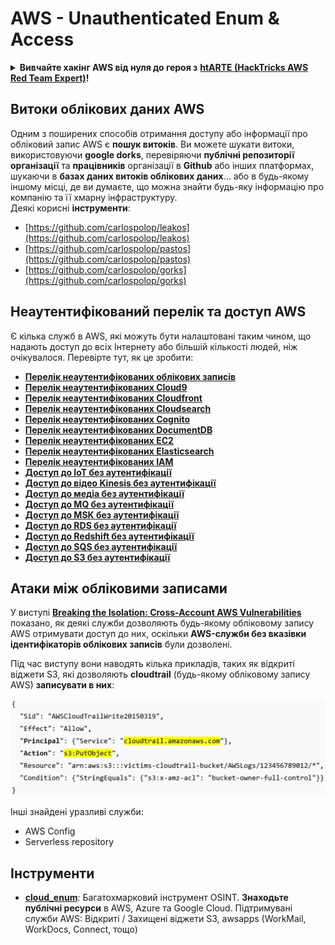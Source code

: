 # AWS - Unauthenticated Enum & Access

<details>

<summary><strong>Вивчайте хакінг AWS від нуля до героя з</strong> <a href="https://training.hacktricks.xyz/courses/arte"><strong>htARTE (HackTricks AWS Red Team Expert)</strong></a><strong>!</strong></summary>

Інші способи підтримки HackTricks:

* Якщо ви хочете побачити **рекламу вашої компанії на HackTricks** або **завантажити HackTricks у форматі PDF**, перевірте [**ПЛАНИ ПІДПИСКИ**](https://github.com/sponsors/carlospolop)!
* Отримайте [**офіційний PEASS & HackTricks мерч**](https://peass.creator-spring.com)
* Відкрийте для себе [**Сім'ю PEASS**](https://opensea.io/collection/the-peass-family), нашу колекцію ексклюзивних [**NFT**](https://opensea.io/collection/the-peass-family)
* **Приєднуйтесь до** 💬 [**групи Discord**](https://discord.gg/hRep4RUj7f) або [**групи telegram**](https://t.me/peass) або **слідкуйте** за нами на **Twitter** 🐦 [**@hacktricks\_live**](https://twitter.com/hacktricks\_live)**.**
* **Поділіться своїми хакерськими трюками, надсилайте PR до** [**HackTricks**](https://github.com/carlospolop/hacktricks) та [**HackTricks Cloud**](https://github.com/carlospolop/hacktricks-cloud) репозиторіїв.

</details>

## Витоки облікових даних AWS

Одним з поширених способів отримання доступу або інформації про обліковий запис AWS є **пошук витоків**. Ви можете шукати витоки, використовуючи **google dorks**, перевіряючи **публічні репозиторії** **організації** та **працівників** організації в **Github** або інших платформах, шукаючи в **базах даних витоків облікових даних**... або в будь-якому іншому місці, де ви думаєте, що можна знайти будь-яку інформацію про компанію та її хмарну інфраструктуру.\
Деякі корисні **інструменти**:

* [https://github.com/carlospolop/leakos](https://github.com/carlospolop/leakos)
* [https://github.com/carlospolop/pastos](https://github.com/carlospolop/pastos)
* [https://github.com/carlospolop/gorks](https://github.com/carlospolop/gorks)

## Неаутентифікований перелік та доступ AWS

Є кілька служб в AWS, які можуть бути налаштовані таким чином, що надають доступ до всіх Інтернету або більшій кількості людей, ніж очікувалося. Перевірте тут, як це зробити:

* [**Перелік неаутентифікованих облікових записів**](aws-accounts-unauthenticated-enum.md)
* [**Перелік неаутентифікованих Cloud9**](https://github.com/carlospolop/hacktricks-cloud/blob/ua/pentesting-cloud/aws-security/aws-unauthenticated-enum-access/broken-reference/README.md)
* [**Перелік неаутентифікованих Cloudfront**](aws-cloudfront-unauthenticated-enum.md)
* [**Перелік неаутентифікованих Cloudsearch**](https://github.com/carlospolop/hacktricks-cloud/blob/ua/pentesting-cloud/aws-security/aws-unauthenticated-enum-access/broken-reference/README.md)
* [**Перелік неаутентифікованих Cognito**](aws-cognito-unauthenticated-enum.md)
* [**Перелік неаутентифікованих DocumentDB**](aws-documentdb-enum.md)
* [**Перелік неаутентифікованих EC2**](aws-ec2-unauthenticated-enum.md)
* [**Перелік неаутентифікованих Elasticsearch**](aws-elasticsearch-unauthenticated-enum.md)
* [**Перелік неаутентифікованих IAM**](aws-iam-and-sts-unauthenticated-enum.md)
* [**Доступ до IoT без аутентифікації**](aws-iot-unauthenticated-enum.md)
* [**Доступ до відео Kinesis без аутентифікації**](aws-kinesis-video-unauthenticated-enum.md)
* [**Доступ до медіа без аутентифікації**](aws-media-unauthenticated-enum.md)
* [**Доступ до MQ без аутентифікації**](aws-mq-unauthenticated-enum.md)
* [**Доступ до MSK без аутентифікації**](aws-msk-unauthenticated-enum.md)
* [**Доступ до RDS без аутентифікації**](aws-rds-unauthenticated-enum.md)
* [**Доступ до Redshift без аутентифікації**](aws-redshift-unauthenticated-enum.md)
* [**Доступ до SQS без аутентифікації**](aws-sqs-unauthenticated-enum.md)
* [**Доступ до S3 без аутентифікації**](aws-s3-unauthenticated-enum.md)

## Атаки між обліковими записами

У виступі [**Breaking the Isolation: Cross-Account AWS Vulnerabilities**](https://www.youtube.com/watch?v=JfEFIcpJ2wk) показано, як деякі служби дозволяють будь-якому обліковому запису AWS отримувати доступ до них, оскільки **AWS-служби без вказівки ідентифікаторів облікових записів** були дозволені.

Під час виступу вони наводять кілька прикладів, таких як відкриті віджети S3, які дозволяють **cloudtrail** (будь-якому обліковому запису AWS) **записувати в них**:

![](<../../../.gitbook/assets/image (38) (1).png>)

Інші знайдені уразливі служби:

* AWS Config
* Serverless repository

## Інструменти

* [**cloud\_enum**](https://github.com/initstring/cloud\_enum): Багатохмарковий інструмент OSINT. **Знаходьте публічні ресурси** в AWS, Azure та Google Cloud. Підтримувані служби AWS: Відкриті / Захищені віджети S3, awsapps (WorkMail, WorkDocs, Connect, тощо)

